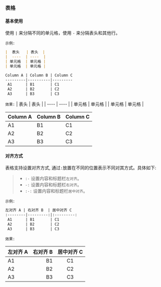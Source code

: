 ### 表格
#### 基本使用
使用 `|` 来分隔不同的单元格，使用 `-` 来分隔表头和其他行。

`示例:`
``` md
|  表头   | 表头  |
|  ----  | ----  |
| 单元格  | 单元格 |
| 单元格  | 单元格 |

Column A | Column B | Column C
---------|----------|---------
 A1      | B1       | C1
 A2      | B2       | C2
 A3      | B3       | C3
```
`效果:`
|  表头   | 表头  |
|  ----  | ----  |
| 单元格  | 单元格 |
| 单元格  | 单元格 |

Column A | Column B | Column C
---------|----------|---------
 A1      | B1       | C1
 A2      | B2       | C2
 A3      | B3       | C3


#### 对齐方式
表格支持设置对齐方式, 通过`:`放置在不同的位置表示不同对其方式。具体如下:

> * `:-` 设置内容和标题栏`左对齐`。
> * `-:` 设置内容和标题栏`右对齐`。
> * `:-:` 设置内容和标题栏`居中对齐`。

`示例:`
``` md
左对齐 A | 右对齐 B  | 居中对齐 C
:--------|---------:|:---------:
 A1      | B1       | C1
 A2      | B2       | C2
 A3      | B3       | C3
```
`效果:`

左对齐 A  | 右对齐 B  | 居中对齐 C
:--------|---------:|:---------:
 A1      | B1       | C1
 A2      | B2       | C2
 A3      | B3       | C3

